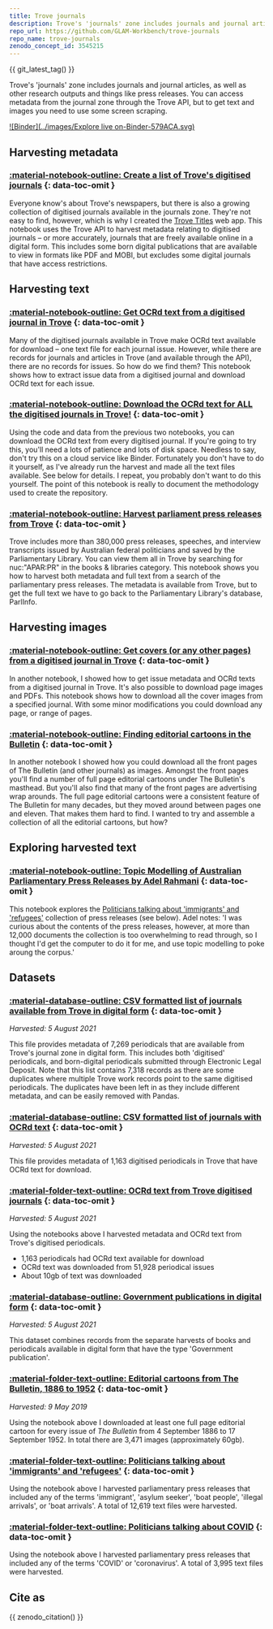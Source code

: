 ```yaml
---
title: Trove journals
description: Trove's 'journals' zone includes journals and journal articles, as well as other research outputs and things like press releases. You can access metadata from the journal zone through the Trove API, but to get text and images you need to use some screen scraping.
repo_url: https://github.com/GLAM-Workbench/trove-journals
repo_name: trove-journals
zenodo_concept_id: 3545215
---
```


{{ git_latest_tag() }}

Trove's 'journals' zone includes journals and journal articles, as well as other research outputs and things like press releases. You can access metadata from the journal zone through the Trove API, but to get text and images you need to use some screen scraping.

[![Binder](../images/Explore live on-Binder-579ACA.svg)](https://mybinder.org/v2/gh/GLAM-Workbench/trove-journals/master?urlpath=lab)

## Harvesting metadata

### [:material-notebook-outline: Create a list of Trove's digitised journals](create-list-digitised-journals.md) {: data-toc-omit }

Everyone know's about Trove's newspapers, but there is also a growing collection of digitised journals available in the journals zone. They're not easy to find, however, which is why I created the [Trove Titles](https://trove-titles.herokuapp.com/) web app. This notebook uses the Trove API to harvest metadata relating to digitised journals – or more accurately, journals that are freely available online in a digital form. This includes some born digital publications that are available to view in formats like PDF and MOBI, but excludes some digital journals that have access restrictions.

## Harvesting text

### [:material-notebook-outline: Get OCRd text from a digitised journal in Trove](get-ocrd-text-from-digitised-journal.md) {: data-toc-omit }

Many of the digitised journals available in Trove make OCRd text available for download – one text file for each journal issue. However, while there are records for journals and articles in Trove (and available through the API), there are no records for issues. So how do we find them? This notebook shows how to extract issue data from a digitised journal and download OCRd text for each issue.


### [:material-notebook-outline: Download the OCRd text for ALL the digitised journals in Trove!](get-ocrd-text-from-all-journals.md) {: data-toc-omit }

Using the code and data from the previous two notebooks, you can download the OCRd text from every digitised journal. If you're going to try this, you'll need a lots of patience and lots of disk space. Needless to say, don't try this on a cloud service like Binder. Fortunately you don't have to do it yourself, as I've already run the harvest and made all the text files available. See below for details. I repeat, you probably don't want to do this yourself. The point of this notebook is really to document the methodology used to create the repository.

### [:material-notebook-outline: Harvest parliament press releases from Trove](harvest-parliament-press-releases.md) {: data-toc-omit }

Trove includes more than 380,000 press releases, speeches, and interview transcripts issued by Australian federal politicians and saved by the Parliamentary Library. You can view them all in Trove by searching for nuc:"APAR:PR" in the books & libraries category. This notebook shows you how to harvest both metadata and full text from a search of the parliamentary press releases. The metadata is available from Trove, but to get the full text we have to go back to the Parliamentary Library's database, ParlInfo.

## Harvesting images

### [:material-notebook-outline: Get covers (or any other pages) from a digitised journal in Trove](get-covers-from-digitised-journal.md) {: data-toc-omit }

In another notebook, I showed how to get issue metadata and OCRd texts from a digitised journal in Trove. It's also possible to download page images and PDFs. This notebook shows how to download all the cover images from a specified journal. With some minor modifications you could download any page, or range of pages.

### [:material-notebook-outline: Finding editorial cartoons in the Bulletin](finding-editorial-cartoons-in-bulletin.md) {: data-toc-omit }

In another notebook I showed how you could download all the front pages of The Bulletin (and other journals) as images. Amongst the front pages you'll find a number of full page editorial cartoons under The Bulletin's masthead. But you'll also find that many of the front pages are advertising wrap arounds. The full page editorial cartoons were a consistent feature of The Bulletin for many decades, but they moved around between pages one and eleven. That makes them hard to find. I wanted to try and assemble a collection of all the editorial cartoons, but how?

## Exploring harvested text

### [:material-notebook-outline: Topic Modelling of Australian Parliamentary Press Releases by Adel Rahmani](topic-modelling-parliament-press-releases.md) {: data-toc-omit }

This notebook explores the [Politicians talking about 'immigrants' and 'refugees'](#politicians-talking-about-immigrants-and-refugees) collection of press releases (see below). Adel notes: 'I was curious about the contents of the press releases, however, at more than 12,000 documents the collection is too overwhelming to read through, so I thought I'd get the computer to do it for me, and use topic modelling to poke aroung the corpus.'

## Datasets

### [:material-database-outline: CSV formatted list of journals available from Trove in digital form](csv-digital-journals.md) {: data-toc-omit }

*Harvested: 5 August 2021*

This file provides metadata of 7,269 periodicals that are available from Trove's journal zone in digital form. This includes both 'digitised' periodicals, and born-digital periodicals submitted through Electronic Legal Deposit. Note that this list contains 7,318 records as there are some duplicates where multiple Trove work records point to the same digitised periodicals. The duplicates have been left in as they include different metadata, and can be easily removed with Pandas.

### [:material-database-outline: CSV formatted list of journals with OCRd text](csv-journals-with-ocr.md) {: data-toc-omit }

*Harvested: 5 August 2021*

This file provides metadata of 1,163 digitised periodicals in Trove that have OCRd text for download.

### [:material-folder-text-outline: OCRd text from Trove digitised journals](ocrd-text-all-journals.md) {: data-toc-omit }

*Harvested: 5 August 2021*

Using the notebooks above I harvested metadata and OCRd text from Trove's digitised periodicals.

+ 1,163 periodicals had OCRd text available for download
+ OCRd text was downloaded from 51,928 periodical issues
+ About 10gb of text was downloaded

### [:material-database-outline: Government publications in digital form](../trove-books/government-publications-in-digital-form.md) {: data-toc-omit }

*Harvested: 5 August 2021*

This dataset combines records from the separate harvests of books and periodicals available in digital form that have the type 'Government publication'.


### [:material-folder-text-outline: Editorial cartoons from The Bulletin, 1886 to 1952](bulletin-cartoons-collection.md) {: data-toc-omit }

*Harvested: 9 May 2019*

Using the notebook above I downloaded at least one full page editorial cartoon for every issue of *The Bulletin* from 4 September 1886 to 17 September 1952. In total there are 3,471 images (approximately 60gb). 

### [:material-folder-text-outline: Politicians talking about 'immigrants' and 'refugees'](politicans-press-releases-refugees.md) {: data-toc-omit }

Using the notebook above I harvested parliamentary press releases that included any of the terms 'immigrant', 'asylum seeker', 'boat people', 'illegal arrivals', or 'boat arrivals'. A total of 12,619 text files were harvested.

### [:material-folder-text-outline: Politicians talking about COVID](politicans-press-releases-covid.md) {: data-toc-omit }

Using the notebook above I harvested parliamentary press releases that included any of the terms 'COVID' or 'coronavirus'. A total of 3,995 text files were harvested.

## Cite as

{{ zenodo_citation() }}